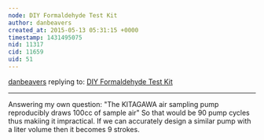 ```yaml
---
node: DIY Formaldehyde Test Kit
author: danbeavers
created_at: 2015-05-13 05:31:15 +0000
timestamp: 1431495075
nid: 11317
cid: 11659
uid: 51
---
```




[danbeavers](../profile/danbeavers) replying to: [DIY Formaldehyde Test Kit](../notes/nshapiro/11-03-2014/diy-formaldehyde-test-kit)

----
Answering my own question:  "The KITAGAWA air sampling pump reproducibly draws 100cc of sample air"  So that would be 90 pump cycles thus makiing it impractical.  If we can accurately design a similar pump with a liter volume then it becomes 9 strokes.